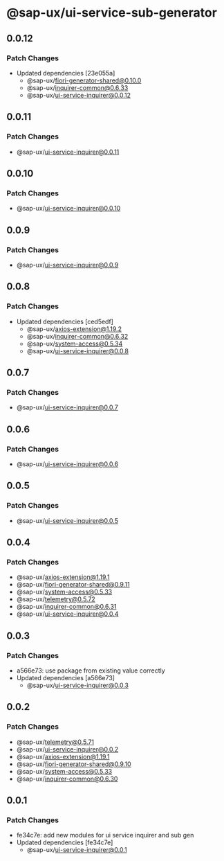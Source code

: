 # @sap-ux/ui-service-sub-generator

## 0.0.12

### Patch Changes

-   Updated dependencies [23e055a]
    -   @sap-ux/fiori-generator-shared@0.10.0
    -   @sap-ux/inquirer-common@0.6.33
    -   @sap-ux/ui-service-inquirer@0.0.12

## 0.0.11

### Patch Changes

-   @sap-ux/ui-service-inquirer@0.0.11

## 0.0.10

### Patch Changes

-   @sap-ux/ui-service-inquirer@0.0.10

## 0.0.9

### Patch Changes

-   @sap-ux/ui-service-inquirer@0.0.9

## 0.0.8

### Patch Changes

-   Updated dependencies [ced5edf]
    -   @sap-ux/axios-extension@1.19.2
    -   @sap-ux/inquirer-common@0.6.32
    -   @sap-ux/system-access@0.5.34
    -   @sap-ux/ui-service-inquirer@0.0.8

## 0.0.7

### Patch Changes

-   @sap-ux/ui-service-inquirer@0.0.7

## 0.0.6

### Patch Changes

-   @sap-ux/ui-service-inquirer@0.0.6

## 0.0.5

### Patch Changes

-   @sap-ux/ui-service-inquirer@0.0.5

## 0.0.4

### Patch Changes

-   @sap-ux/axios-extension@1.19.1
-   @sap-ux/fiori-generator-shared@0.9.11
-   @sap-ux/system-access@0.5.33
-   @sap-ux/telemetry@0.5.72
-   @sap-ux/inquirer-common@0.6.31
-   @sap-ux/ui-service-inquirer@0.0.4

## 0.0.3

### Patch Changes

-   a566e73: use package from existing value correctly
-   Updated dependencies [a566e73]
    -   @sap-ux/ui-service-inquirer@0.0.3

## 0.0.2

### Patch Changes

-   @sap-ux/telemetry@0.5.71
-   @sap-ux/ui-service-inquirer@0.0.2
-   @sap-ux/axios-extension@1.19.1
-   @sap-ux/fiori-generator-shared@0.9.10
-   @sap-ux/system-access@0.5.33
-   @sap-ux/inquirer-common@0.6.30

## 0.0.1

### Patch Changes

-   fe34c7e: add new modules for ui service inquirer and sub gen
-   Updated dependencies [fe34c7e]
    -   @sap-ux/ui-service-inquirer@0.0.1
